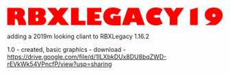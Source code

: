 ![Logo](https://github.com/randomised/RBXLegacy19/blob/master/RBXLegacy19.png)

adding a 2019m looking cliant to RBXLegacy 1.16.2


1.0 - created, basic graphics - download - https://drive.google.com/file/d/1ILXbkDUx8DU8bqZWD-rEVkWk54VPncfP/view?usp=sharing
